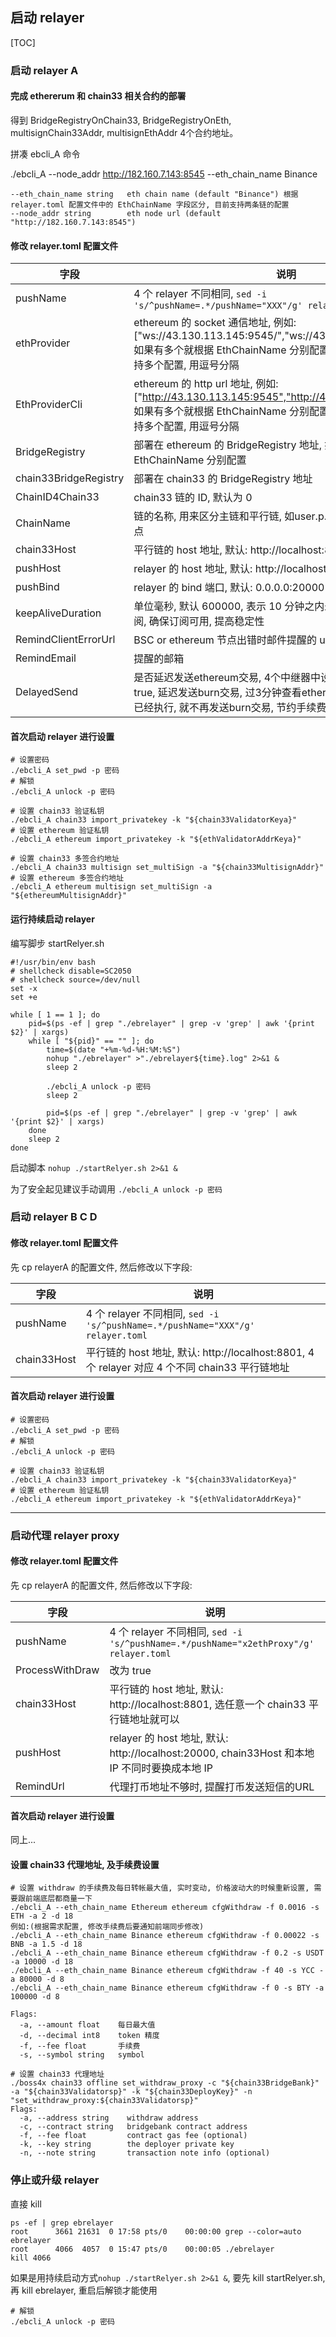 ##  启动 relayer
[TOC]

### 启动 relayer A
#### 完成 ethererum 和 chain33 相关合约的部署
得到 BridgeRegistryOnChain33, BridgeRegistryOnEth, multisignChain33Addr, multisignEthAddr 4个合约地址。

拼凑 ebcli_A 命令

./ebcli_A --node_addr http://182.160.7.143:8545 --eth_chain_name Binance
```
--eth_chain_name string   eth chain name (default "Binance") 根据 relayer.toml 配置文件中的 EthChainName 字段区分, 目前支持两条链的配置
--node_addr string        eth node url (default "http://182.160.7.143:8545")
```

#### 修改 relayer.toml 配置文件
|字段|说明|
|----|----|
|pushName|4 个 relayer 不同相同, `sed -i 's/^pushName=.*/pushName="XXX"/g' relayer.toml`|
|ethProvider|ethereum 的 socket 通信地址, 例如: ["ws://43.130.113.145:9545/","ws://43.130.113.145:9545/"], 如果有多个就根据 EthChainName 分别配置, 提高通信的稳定性, 支持多个配置, 用逗号分隔|
|EthProviderCli|ethereum 的 http url 地址, 例如: ["http://43.130.113.145:9545","http://43.130.113.145:9545"], 如果有多个就根据 EthChainName 分别配置, 提高通信的稳定性, 支持多个配置, 用逗号分隔|
|BridgeRegistry|部署在 ethereum 的 BridgeRegistry 地址, 如果有多个就根据 EthChainName 分别配置|
|chain33BridgeRegistry|部署在 chain33 的 BridgeRegistry 地址|
|ChainID4Chain33|chain33 链的 ID, 默认为 0|
|ChainName|链的名称, 用来区分主链和平行链, 如user.p.xxx., 必须包含最后一个点|
|chain33Host|平行链的 host 地址, 默认: http://localhost:8801|
|pushHost|relayer 的 host 地址, 默认: http://localhost:20000|
|pushBind|relayer 的 bind 端口, 默认: 0.0.0.0:20000|
|keepAliveDuration|单位毫秒, 默认 600000, 表示 10 分钟之内未收到信息, 通过重新订阅, 确保订阅可用, 提高稳定性|
|RemindClientErrorUrl|BSC or ethereum 节点出错时邮件提醒的 url|
|RemindEmail|提醒的邮箱|
|DelayedSend|是否延迟发送ethereum交易, 4个中继器中设置3个为false, 1个为true, 延迟发送burn交易, 过3分钟查看ethereum是否已经执行, 如果已经执行, 就不再发送burn交易, 节约手续费|

#### 首次启动 relayer 进行设置
```shell
# 设置密码
./ebcli_A set_pwd -p 密码
# 解锁
./ebcli_A unlock -p 密码

# 设置 chain33 验证私钥
./ebcli_A chain33 import_privatekey -k "${chain33ValidatorKeya}"
# 设置 ethereum 验证私钥
./ebcli_A ethereum import_privatekey -k "${ethValidatorAddrKeya}"

# 设置 chain33 多签合约地址
./ebcli_A chain33 multisign set_multiSign -a "${chain33MultisignAddr}"
# 设置 ethereum 多签合约地址
./ebcli_A ethereum multisign set_multiSign -a "${ethereumMultisignAddr}"
```

#### 运行持续启动 relayer
编写脚步 startRelyer.sh
```shell
#!/usr/bin/env bash
# shellcheck disable=SC2050
# shellcheck source=/dev/null
set -x
set +e

while [ 1 == 1 ]; do
    pid=$(ps -ef | grep "./ebrelayer" | grep -v 'grep' | awk '{print $2}' | xargs)
    while [ "${pid}" == "" ]; do
        time=$(date "+%m-%d-%H:%M:%S")
        nohup "./ebrelayer" >"./ebrelayer${time}.log" 2>&1 &
        sleep 2

        ./ebcli_A unlock -p 密码
        sleep 2

        pid=$(ps -ef | grep "./ebrelayer" | grep -v 'grep' | awk '{print $2}' | xargs)
    done
    sleep 2
done
```
启动脚本 `nohup ./startRelyer.sh 2>&1 &`

为了安全起见建议手动调用 `./ebcli_A unlock -p 密码`

### 启动 relayer B C D
#### 修改 relayer.toml 配置文件
先 cp relayerA 的配置文件, 然后修改以下字段:

|字段|说明|
|----|----|
|pushName|4 个 relayer 不同相同, `sed -i 's/^pushName=.*/pushName="XXX"/g' relayer.toml`|
|chain33Host|平行链的 host 地址, 默认: http://localhost:8801, 4 个 relayer 对应 4 个不同 chain33 平行链地址|

#### 首次启动 relayer 进行设置
```shell
# 设置密码
./ebcli_A set_pwd -p 密码
# 解锁
./ebcli_A unlock -p 密码

# 设置 chain33 验证私钥
./ebcli_A chain33 import_privatekey -k "${chain33ValidatorKeya}"
# 设置 ethereum 验证私钥
./ebcli_A ethereum import_privatekey -k "${ethValidatorAddrKeya}"
```

***

### 启动代理 relayer proxy
#### 修改 relayer.toml 配置文件
先 cp relayerA 的配置文件, 然后修改以下字段:

|字段|说明|
|----|----|
|pushName|4 个 relayer 不同相同, `sed -i 's/^pushName=.*/pushName="x2ethProxy"/g' relayer.toml`|
|ProcessWithDraw|改为 true|
|chain33Host|平行链的 host 地址, 默认: http://localhost:8801, 选任意一个 chain33 平行链地址就可以|
|pushHost|relayer 的 host 地址, 默认: http://localhost:20000, chain33Host 和本地IP 不同时要换成本地 IP|
|RemindUrl|代理打币地址不够时, 提醒打币发送短信的URL|

#### 首次启动 relayer 进行设置
同上...

#### 设置 chain33 代理地址, 及手续费设置
```shell
# 设置 withdraw 的手续费及每日转帐最大值, 实时变动, 价格波动大的时候重新设置, 需要跟前端底层都商量一下
./ebcli_A --eth_chain_name Ethereum ethereum cfgWithdraw -f 0.0016 -s ETH -a 2 -d 18
例如:(根据需求配置, 修改手续费后要通知前端同步修改)
./ebcli_A --eth_chain_name Binance ethereum cfgWithdraw -f 0.00022 -s BNB -a 1.5 -d 18
./ebcli_A --eth_chain_name Binance ethereum cfgWithdraw -f 0.2 -s USDT -a 10000 -d 18
./ebcli_A --eth_chain_name Binance ethereum cfgWithdraw -f 40 -s YCC -a 80000 -d 8
./ebcli_A --eth_chain_name Binance ethereum cfgWithdraw -f 0 -s BTY -a 100000 -d 8

Flags:
  -a, --amount float    每日最大值
  -d, --decimal int8    token 精度
  -f, --fee float       手续费
  -s, --symbol string   symbol
  
# 设置 chain33 代理地址
./boss4x chain33 offline set_withdraw_proxy -c "${chain33BridgeBank}" -a "${chain33Validatorsp}" -k "${chain33DeployKey}" -n "set_withdraw_proxy:${chain33Validatorsp}"
Flags:
  -a, --address string    withdraw address
  -c, --contract string   bridgebank contract address
  -f, --fee float         contract gas fee (optional)
  -k, --key string        the deployer private key
  -n, --note string       transaction note info (optional)
```

### 停止或升级 relayer
直接 kill
```shell
ps -ef | grep ebrelayer
root      3661 21631  0 17:58 pts/0    00:00:00 grep --color=auto ebrelayer
root      4066  4057  0 15:47 pts/0    00:00:05 ./ebrelayer
kill 4066
```
如果是用持续启动方式`nohup ./startRelyer.sh 2>&1 &`, 要先 kill startRelyer.sh, 再 kill ebrelayer, 重启后解锁才能使用
```shell
# 解锁
./ebcli_A unlock -p 密码
```
